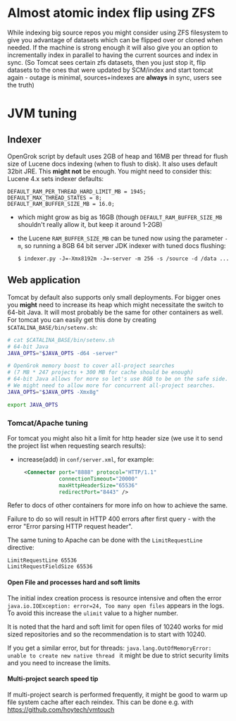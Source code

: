 # Almost atomic index flip using ZFS

While indexing big source repos you might consider using ZFS filesystem to give
you advantage of datasets which can be flipped over or cloned when needed.
If the machine is strong enough it will also give you an option to
incrementally index in parallel to having the current sources and index in sync.
(So Tomcat sees certain zfs datasets, then you just stop it, flip datasets to
the ones that were updated by SCM/index and start tomcat again - outage is
minimal, sources+indexes are **always** in sync, users see the truth)

# JVM tuning

## Indexer

OpenGrok script by default uses 2GB of heap and 16MB per thread for flush size of
Lucene docs indexing (when to flush to disk).
It also uses default 32bit JRE.
This **might not** be enough. You might need to consider this:
Lucene 4.x sets indexer defaults:

```
DEFAULT_RAM_PER_THREAD_HARD_LIMIT_MB = 1945;
DEFAULT_MAX_THREAD_STATES = 8;
DEFAULT_RAM_BUFFER_SIZE_MB = 16.0;
```

* which might grow as big as 16GB (though `DEFAULT_RAM_BUFFER_SIZE_MB` shouldn't
 really allow it, but keep it around 1-2GB)

* the Lucene `RAM_BUFFER_SIZE_MB` can be tuned now using the parameter `-m`, so
running a 8GB 64 bit server JDK indexer with tuned docs flushing:

  ```shell
  $ indexer.py -J=-Xmx8192m -J=-server -m 256 -s /source -d /data ...
  ```

## Web application

Tomcat by default also supports only small deployments. For bigger ones you
**might** need to increase its heap which might necessitate the switch to 64-bit
Java. It will most probably be the same for other containers as well.
For tomcat you can easily get this done by creating `$CATALINA_BASE/bin/setenv.sh`:

```bash
# cat $CATALINA_BASE/bin/setenv.sh
# 64-bit Java
JAVA_OPTS="$JAVA_OPTS -d64 -server"

# OpenGrok memory boost to cover all-project searches
# (7 MB * 247 projects + 300 MB for cache should be enough)
# 64-bit Java allows for more so let's use 8GB to be on the safe side.
# We might need to allow more for concurrent all-project searches.
JAVA_OPTS="$JAVA_OPTS -Xmx8g"

export JAVA_OPTS
```

### Tomcat/Apache tuning

For tomcat you might also hit a limit for http header size (we use it to send
the project list when requesting search results):

* increase(add) in `conf/server.xml`, for example:

  ```xml
    <Connector port="8888" protocol="HTTP/1.1"
               connectionTimeout="20000"
               maxHttpHeaderSize="65536"
               redirectPort="8443" />
  ```

Refer to docs of other containers for more info on how to achieve the same.

Failure to do so will result in HTTP 400 errors after first query - with the error "Error parsing HTTP request header".

The same tuning to Apache can be done with the `LimitRequestLine` directive:

```
LimitRequestLine 65536
LimitRequestFieldSize 65536
```

#### Open File and processes hard and soft limits

The initial index creation process is resource intensive and often the error
`java.io.IOException: error=24, Too many open files` appears in the logs. To
avoid this increase the `ulimit` value to a higher number.

It is noted that the hard and soft limit for open files of 10240 works for mid
sized repositories and so the recommendation is to start with 10240.

If you get a similar error, but for threads:
`java.lang.OutOfMemoryError: unable to create new native thread `
it might be due to strict security limits and you need to increase the limits.

#### Multi-project search speed tip

If multi-project search is performed frequently, it might be good to warm
up file system cache after each reindex. This can be done e.g. with
<https://github.com/hoytech/vmtouch>